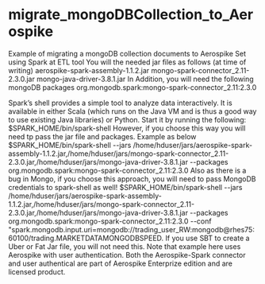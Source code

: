 # migrate_mongoDBCollection_to_Aerospike
Example of migrating a mongoDB collection documents to Aerospike Set using Spark at ETL tool
You will the needed jar files as follows (at time of writing)
aerospike-spark-assembly-1.1.2.jar
mongo-spark-connector_2.11-2.3.0.jar
mongo-java-driver-3.8.1.jar 
In Addition, you will need the following mongoDB packages
org.mongodb.spark:mongo-spark-connector_2.11:2.3.0

Spark’s shell provides a simple tool to analyze data interactively. It is available in either Scala (which runs on the Java VM and is thus a good way to use existing Java libraries) or Python. Start it by running the following:
$SPARK_HOME/bin/spark-shell
However, if you choose this way you will need tp pass the jar file and packages. Example as below
$SPARK_HOME/bin/spark-shell --jars /home/hduser/jars/aerospike-spark-assembly-1.1.2.jar,/home/hduser/jars/mongo-spark-connector_2.11-2.3.0.jar,/home/hduser/jars/mongo-java-driver-3.8.1.jar --packages org.mongodb.spark:mongo-spark-connector_2.11:2.3.0
Also as there is a bug in Mongo, if you choose this approach, you will need to pass MongoDB credentials to spark-shell as well!
$SPARK_HOME/bin/spark-shell --jars /home/hduser/jars/aerospike-spark-assembly-1.1.2.jar,/home/hduser/jars/mongo-spark-connector_2.11-2.3.0.jar,/home/hduser/jars/mongo-java-driver-3.8.1.jar --packages org.mongodb.spark:mongo-spark-connector_2.11:2.3.0 --conf "spark.mongodb.input.uri=mongodb://trading_user_RW:mongodb@rhes75:60100/trading.MARKETDATAMONGODBSPEED.
If you use SBT to create a Uber or Fat Jar file, you will not need this.
Note that example here uses Aerospike with user authentication. Both the Aerospike-Spark connector and user authentical are part of Aerospike Enterprize edition and are licensed product.

